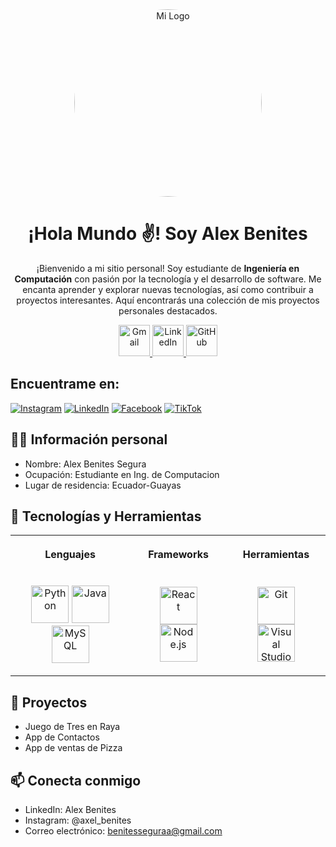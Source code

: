 
<div align="center">
  <img src="https://i.imgur.com/bFjQLDR.png" alt="Mi Logo" width="300" height="300" style="border-radius: 50%;"/>
  
  <h1>¡Hola Mundo ✌️! Soy Alex Benites</h1>
  
  <p>
    ¡Bienvenido a mi sitio personal! Soy estudiante de <strong>Ingeniería en Computación</strong> con pasión por la tecnología y el desarrollo de software. Me encanta aprender y explorar nuevas tecnologías, así como contribuir a proyectos interesantes. Aquí encontrarás una colección de mis proyectos personales destacados.
  </p>
</div>

<div align="center">
  <a href="mailto:tu-correo@gmail.com" target="_blank">
    <img src="https://img.icons8.com/color/48/000000/gmail.png" alt="Gmail" width="50"/>
  </a>
  <a href="https://www.linkedin.com/in/tu-perfil" target="_blank">
    <img src="https://img.icons8.com/color/48/000000/linkedin.png" alt="LinkedIn" width="50"/>
  </a>
  <a href="https://github.com/tu-usuario" target="_blank">
    <img src="https://img.icons8.com/color/48/000000/github.png" alt="GitHub" width="50"/>
  </a>
</div>

## Encuentrame en:

[![Instagram](https://img.shields.io/badge/Instagram-@axel_benites-E4405F?style=for-the-badge&logo=instagram&logoColor=white&labelColor=101010)](https://instagram.com/axel_benites)
[![LinkedIn](https://img.shields.io/badge/LinkedIn-Alex_Benites-0077B5?style=for-the-badge&logo=linkedin&logoColor=white&labelColor=101010)](https://www.linkedin.com/in/alexbenites)
[![Facebook](https://img.shields.io/badge/Facebook-@Alex_Benites-1877F2?style=for-the-badge&logo=facebook&logoColor=white&labelColor=101010)](https://facebook.com/Alex_Benites)
[![TikTok](https://img.shields.io/badge/TikTok-@alexbenites3-69C9D0?style=for-the-badge&logo=tiktok&logoColor=white&labelColor=101010)](https://tiktok.com/@alexbenites3)


## 🧑‍💻 Información personal 
* Nombre: Alex Benites Segura
* Ocupación: Estudiante en Ing. de Computacion
* Lugar de residencia: Ecuador-Guayas

## 🔧 Tecnologías y Herramientas

<div align="center">

<table>
  <tr>
    <th style="padding: 20px;">Lenguajes</th>
    <th style="padding: 20px;">Frameworks</th>
    <th style="padding: 20px;">Herramientas</th>
  </tr>
  <tr>
    <td align="center" style="padding: 20px;">
      <img src="https://cdn.jsdelivr.net/gh/devicons/devicon@latest/icons/python/python-original.svg" alt="Python" width="60" height="60"/>
      <img src="https://cdn.jsdelivr.net/gh/devicons/devicon@latest/icons/java/java-original.svg" alt="Java" width="60" height="60"/>
      <img src="https://cdn.jsdelivr.net/gh/devicons/devicon@latest/icons/mysql/mysql-original-wordmark.svg" alt="MySQL" width="60" height="60"/>
    </td>
    <td align="center" style="padding: 20px;">
      <img src="https://cdn.jsdelivr.net/gh/devicons/devicon@latest/icons/react/react-original.svg" alt="React" width="60" height="60"/>
      <img src="https://cdn.jsdelivr.net/gh/devicons/devicon@latest/icons/nodejs/nodejs-original.svg" alt="Node.js" width="60" height="60"/>
    </td>
    <td align="center" style="padding: 20px;">
      <img src="https://cdn.jsdelivr.net/gh/devicons/devicon@latest/icons/git/git-original.svg" alt="Git" width="60" height="60"/>
      <img src="https://cdn.jsdelivr.net/gh/devicons/devicon@latest/icons/vscode/vscode-original.svg" alt="Visual Studio Code" width="60" height="60"/>
    </td>
  </tr>
</table>

</div>

## 🌟 Proyectos 
* Juego de Tres en Raya
* App de Contactos
* App de ventas de Pizza

## 📫 Conecta conmigo

- LinkedIn: Alex Benites 
- Instagram: @axel_benites
- Correo electrónico: benitesseguraa@gmail.com
